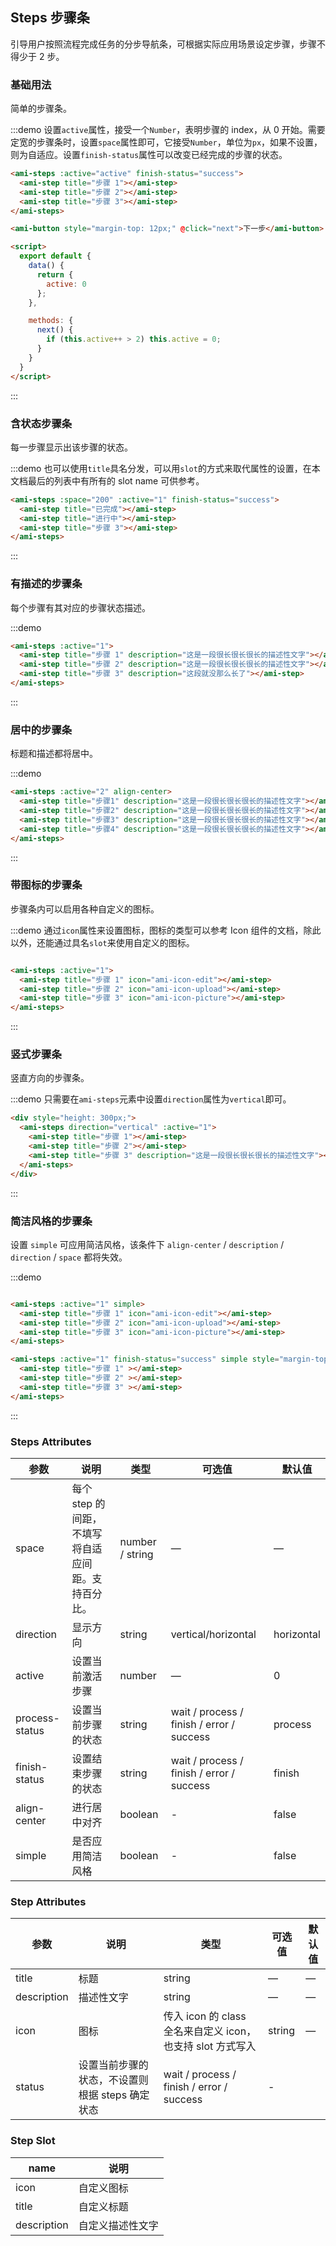 ## Steps 步骤条
引导用户按照流程完成任务的分步导航条，可根据实际应用场景设定步骤，步骤不得少于 2 步。

### 基础用法

简单的步骤条。

:::demo 设置`active`属性，接受一个`Number`，表明步骤的 index，从 0 开始。需要定宽的步骤条时，设置`space`属性即可，它接受`Number`，单位为`px`，如果不设置，则为自适应。设置`finish-status`属性可以改变已经完成的步骤的状态。
```html
<ami-steps :active="active" finish-status="success">
  <ami-step title="步骤 1"></ami-step>
  <ami-step title="步骤 2"></ami-step>
  <ami-step title="步骤 3"></ami-step>
</ami-steps>

<ami-button style="margin-top: 12px;" @click="next">下一步</ami-button>

<script>
  export default {
    data() {
      return {
        active: 0
      };
    },

    methods: {
      next() {
        if (this.active++ > 2) this.active = 0;
      }
    }
  }
</script>
```
:::

### 含状态步骤条

每一步骤显示出该步骤的状态。

:::demo 也可以使用`title`具名分发，可以用`slot`的方式来取代属性的设置，在本文档最后的列表中有所有的 slot name 可供参考。

```html
<ami-steps :space="200" :active="1" finish-status="success">
  <ami-step title="已完成"></ami-step>
  <ami-step title="进行中"></ami-step>
  <ami-step title="步骤 3"></ami-step>
</ami-steps>
```
:::

### 有描述的步骤条

每个步骤有其对应的步骤状态描述。

:::demo

```html
<ami-steps :active="1">
  <ami-step title="步骤 1" description="这是一段很长很长很长的描述性文字"></ami-step>
  <ami-step title="步骤 2" description="这是一段很长很长很长的描述性文字"></ami-step>
  <ami-step title="步骤 3" description="这段就没那么长了"></ami-step>
</ami-steps>
```
:::

### 居中的步骤条

标题和描述都将居中。

:::demo

```html
<ami-steps :active="2" align-center>
  <ami-step title="步骤1" description="这是一段很长很长很长的描述性文字"></ami-step>
  <ami-step title="步骤2" description="这是一段很长很长很长的描述性文字"></ami-step>
  <ami-step title="步骤3" description="这是一段很长很长很长的描述性文字"></ami-step>
  <ami-step title="步骤4" description="这是一段很长很长很长的描述性文字"></ami-step>
</ami-steps>
```
:::

### 带图标的步骤条
步骤条内可以启用各种自定义的图标。

:::demo 通过`icon`属性来设置图标，图标的类型可以参考 Icon 组件的文档，除此以外，还能通过具名`slot`来使用自定义的图标。

```html

<ami-steps :active="1">
  <ami-step title="步骤 1" icon="ami-icon-edit"></ami-step>
  <ami-step title="步骤 2" icon="ami-icon-upload"></ami-step>
  <ami-step title="步骤 3" icon="ami-icon-picture"></ami-step>
</ami-steps>
```
:::

### 竖式步骤条

竖直方向的步骤条。

:::demo 只需要在`ami-steps`元素中设置`direction`属性为`vertical`即可。

```html
<div style="height: 300px;">
  <ami-steps direction="vertical" :active="1">
    <ami-step title="步骤 1"></ami-step>
    <ami-step title="步骤 2"></ami-step>
    <ami-step title="步骤 3" description="这是一段很长很长很长的描述性文字"></ami-step>
  </ami-steps>
</div>
```
:::

### 简洁风格的步骤条
设置 `simple` 可应用简洁风格，该条件下 `align-center` / `description` / `direction` / `space` 都将失效。

:::demo

```html

<ami-steps :active="1" simple>
  <ami-step title="步骤 1" icon="ami-icon-edit"></ami-step>
  <ami-step title="步骤 2" icon="ami-icon-upload"></ami-step>
  <ami-step title="步骤 3" icon="ami-icon-picture"></ami-step>
</ami-steps>

<ami-steps :active="1" finish-status="success" simple style="margin-top: 20px">
  <ami-step title="步骤 1" ></ami-step>
  <ami-step title="步骤 2" ></ami-step>
  <ami-step title="步骤 3" ></ami-step>
</ami-steps>
```
:::

### Steps Attributes

| 参数      | 说明    | 类型      | 可选值       | 默认值   |
|---------- |-------- |---------- |-------------  |-------- |
| space | 每个 step 的间距，不填写将自适应间距。支持百分比。 | number / string | — | — |
| direction | 显示方向 | string | vertical/horizontal | horizontal |
| active | 设置当前激活步骤  | number | — | 0 |
| process-status | 设置当前步骤的状态 | string | wait / process / finish / error / success | process |
| finish-status | 设置结束步骤的状态 | string | wait / process / finish / error / success | finish |
| align-center | 进行居中对齐 | boolean | - | false |
| simple | 是否应用简洁风格 | boolean | - | false |

### Step Attributes
| 参数      | 说明    | 类型      | 可选值       | 默认值   |
|---------- |-------- |---------- |-------------  |-------- |
| title | 标题 | string | — | — |
| description | 描述性文字 | string | — | — |
| icon | 图标 | 传入 icon 的 class 全名来自定义 icon，也支持 slot 方式写入 | string | — |
| status | 设置当前步骤的状态，不设置则根据 steps 确定状态 | wait / process / finish / error / success | - |

### Step Slot
| name | 说明  |
|----|----|
| icon | 自定义图标 |
| title | 自定义标题 |
| description | 自定义描述性文字 |

